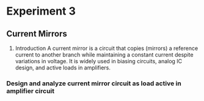 # Experiment 3
## Current Mirrors
1. Introduction
A current mirror is a circuit that copies (mirrors) a reference current to another branch while maintaining a constant current despite variations in voltage. It is widely used in biasing circuits, analog IC design, and active loads in amplifiers.
### Design and analyze current mirror circuit as load active in amplifier circuit
